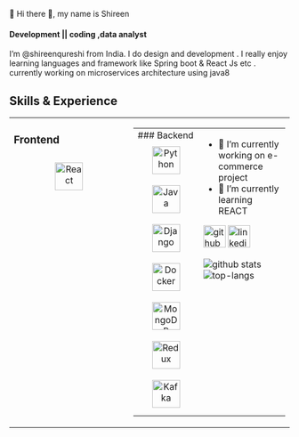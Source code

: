 👋 Hi there 👋, my name is Shireen 
#### Development  || coding ,data analyst
I’m @shireenqureshi from India. I do design and development . I really enjoy learning languages and framework like Spring boot  &  React  Js etc . 
currently working on  microservices architecture using java8 

## Skills & Experience
<table><tr><td valign="top" width="30%">
 
### Frontend  
<div align="center">  
<img style="margin: 10px" src="https://profilinator.rishav.dev/skills-assets/react-original-wordmark.svg" alt="React" height="50" />  
</div>

</td><td valign="top" width="30%">
 
 
<table><tr><td valign="top" width="30%">
 ###  Backend  
<div align="center">  
<img style="margin: 10px" src="https://profilinator.rishav.dev/skills-assets/python-original.svg" alt="Python" height="50" />  
<img style="margin: 10px" src="https://profilinator.rishav.dev/skills-assets/java-original-wordmark.svg" alt="Java" height="50" />  
<img style="margin: 10px" src="https://profilinator.rishav.dev/skills-assets/django-original.svg" alt="Django" height="50" />  
<img style="margin: 10px" src="https://profilinator.rishav.dev/skills-assets/docker-original-wordmark.svg" alt="Docker" height="50" />  
<img style="margin: 10px" src="https://profilinator.rishav.dev/skills-assets/mongodb-original-wordmark.svg" alt="MongoDB" height="50" />  
<img style="margin: 10px" src="https://profilinator.rishav.dev/skills-assets/redux-original.svg" alt="Redux" height="50" />  
<img style="margin: 10px" src="https://profilinator.rishav.dev/skills-assets/apache_kafka-icon.svg" alt="Kafka" height="50" />  
</div>
</td><td valign="top" width="30%">

 
- 🔭 I’m currently working on e-commerce project 
- 🌱 I’m currently learning REACT  


[<img src='https://cdn.jsdelivr.net/npm/simple-icons@3.0.1/icons/github.svg' alt='github' height='40'>](https://github.com/shinuqureshi)  [<img src='https://cdn.jsdelivr.net/npm/simple-icons@3.0.1/icons/linkedin.svg' alt='linkedin' height='40'>](https://www.linkedin.com/in/linkedin.com/in/shireen-qureshi-51b684203/)  



![github stats](https://github-readme-stats.vercel.app/api?username=shinuqureshi&show_icons=false&theme=radical)
![top-langs](https://github-readme-stats.vercel.app/api/top-langs?username=shinuqureshi&show_icons=false&theme=radical)
